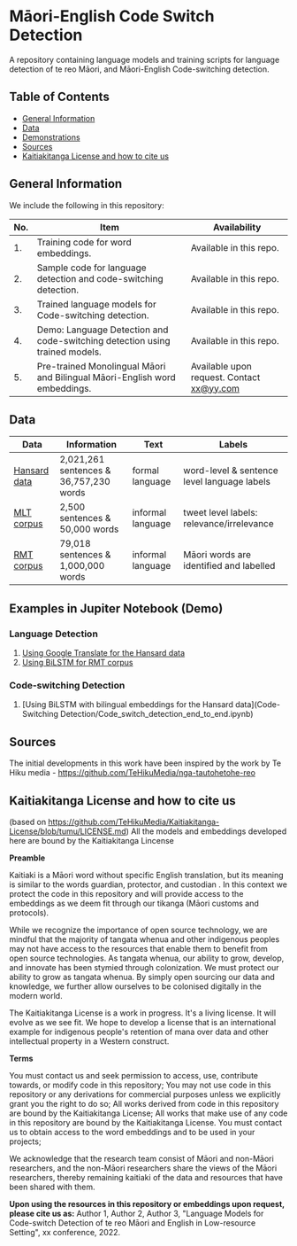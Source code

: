 # Māori-English Code Switch Detection
A repository containing language models and training scripts for language detection of te reo Māori, and Māori-English Code-switching detection. 

## Table of Contents
* [General Information](#general-information)
* [Data](#data)
* [Demonstrations](#demo)
* [Sources](#sources)
* [Kaitiakitanga License and how to cite us](#kaitiakitanga-license-and-how-to-cite-us)

## General Information
We include the following in this repository:

|No.| Item | Availability |
|---| ------------- | ------------- |
| 1.| Training code for word embeddings.  | Available in this repo.  |
| 2.| Sample code for language detection and code-switching detection. | Available in this repo.  | 
| 3.| Trained language models for Code-switching detection.| Available in this repo.  | 
| 4.| Demo: Language Detection and code-switching detection using trained models.| Available in this repo.  | 
| 5.| Pre-trained Monolingual Māori and Bilingual Māori-English word embeddings. | Available upon request. Contact xx@yy.com | 

## Data

|Data | Information | Text | Labels | 
|---| ------------- | ------------- |  ------------- |    
|[Hansard data](https://www.parliament.nz/en/pb/hansard-debates/rhr/) | 2,021,261 sentences & 36,757,230 words | formal language | word-level & sentence level language labels |
|[MLT corpus](https://kiwiwords.cms.waikato.ac.nz/corpus/) | 2,500 sentences & 50,000 words | informal language | tweet level labels: relevance/irrelevance |
|[RMT corpus](https://kiwiwords.cms.waikato.ac.nz/rmt_corpus/) | 79,018 sentences & 1,000,000 words | informal language | Māori words are identified and labelled |

## Examples in Jupiter Notebook (Demo)
### Language Detection 

1. [Using Google Translate for the Hansard data](Language-Detection/google_trans_demo.ipynb)
2. [Using BiLSTM for RMT corpus](Language-Detection/RMT_corpus_language_detection.ipynb)

### Code-switching Detection
1. [Using BiLSTM with bilingual embeddings for the Hansard data](Code-Switching Detection/Code_switch_detection_end_to_end.ipynb)


## Sources
The initial developments in this work have been inspired by the work by Te Hiku media - https://github.com/TeHikuMedia/nga-tautohetohe-reo

## Kaitiakitanga License and how to cite us
(based on https://github.com/TeHikuMedia/Kaitiakitanga-License/blob/tumu/LICENSE.md)
All the models and embeddings developed here are bound by the Kaitiakitanga Lincense

**Preamble**

Kaitiaki is a Māori word without specific English translation, but its meaning is similar to the words guardian, protector, and custodian . In this context we protect the code in this repository and will provide access to the embeddings as we deem fit through our tikanga (Māori customs and protocols).

While we recognize the importance of open source technology, we are mindful that the majority of tangata whenua and other indigenous peoples may not have access to the resources that enable them to benefit from open source technologies. As tangata whenua, our ability to grow, develop, and innovate has been stymied through colonization. We must protect our ability to grow as tangata whenua. By simply open sourcing our data and knowledge, we further allow ourselves to be colonised digitally in the modern world.

The Kaitiakitanga License is a work in progress. It's a living license. It will evolve as we see fit. We hope to develop a license that is an international example for indigenous people's retention of mana over data and other intellectual property in a Western construct.

**Terms** 

You must contact us and seek permission to access, use, contribute towards, or modify code in this repository;
You may not use code in this repository or any derivations for commercial purposes unless we explicitly grant you the right to do so;
All works derived from code in this repository are bound by the Kaitiakitanga License;
All works that make use of any code in this repository are bound by the Kaitiakitanga License.
You must contact us to obtain access to the word embeddings and to be used in your projects;

We acknowledge that the research team consist of Māori and non-Māori researchers, and the non-Māori researchers share the views of the Māori researchers, thereby remaining kaitiaki of the data and resources that have been shared with them.

**Upon using the resources in this repository or embeddings upon request, please cite us as:**
Author 1, Author 2, Author 3, "Language Models for Code-switch Detection of te reo Māori and English in Low-resource Setting", xx conference, 2022.

